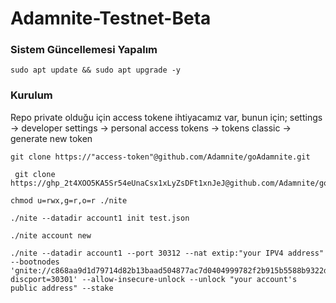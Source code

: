 # Adamnite-Testnet-Beta


### Sistem Güncellemesi Yapalım
``
sudo apt update && sudo apt upgrade -y
``

### Kurulum
Repo private olduğu için access tokene ihtiyacamız var, bunun için;
settings -> developer settings -> personal access tokens -> tokens classic -> generate new token

```
git clone https://"access-token"@github.com/Adamnite/goAdamnite.git
```

```
 git clone https://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@github.com/Adamnite/goAdamnite.git
```

```
chmod u=rwx,g=r,o=r ./nite
```

```
./nite --datadir account1 init test.json
```

```
./nite account new
```

```
./nite --datadir account1 --port 30312 --nat extip:"your IPV4 address" --bootnodes 'gnite://c868aa9d1d79714d82b13baad504877ac7d0404999782f2b915b5588b9322de8ef137f2d225f34431985894f65ea5634332f178c32b51d23e09842e2d078bec9@38.17.51.24:0?discport=30301' --allow-insecure-unlock --unlock "your account's public address" --stake
```
